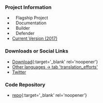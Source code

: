 ### Project Information
* <i class="fas fa-flag" style="font-size: 1.2em; color:#2ADA08;"></i><span style="font-size:1.0em;padding-left:12px;">Flagship Project</span>
* <i class="fas fa-book" style="font-size: 1.2em; color:#233e81;"></i><span style="font-size:1.0em;padding-left:12px;">Documentation</span>
* <i class="fas fa-toolbox" style="font-size: 1.2em; color:#233e81;"></i><span style="font-size:1.0em;padding-left:12px;">Builder</span> 
* <i class="fas fa-shield-alt" style="font-size: 1.2em; color:#233e81;"></i><span style="font-size:1.0em;padding-left:12px;">Defender</span>
* [Current Version (2017)](OWASP_Top_Ten_2017)

### Downloads or Social Links
* [Download](/www-pdf-archive/OWASP_Top_10-2017_%28en%29.pdf.pdf){:target='_blank' rel='noopener'}
* [Other languages &rarr; tab 'translation_efforts']({{site.baseurl}}/#div-translation_efforts)
* [Twitter](https://twitter.com/owasptop10)

### Code Repository
* [repo](https://github.com/OWASP/Top10){:target='_blank' rel='noopener'}
